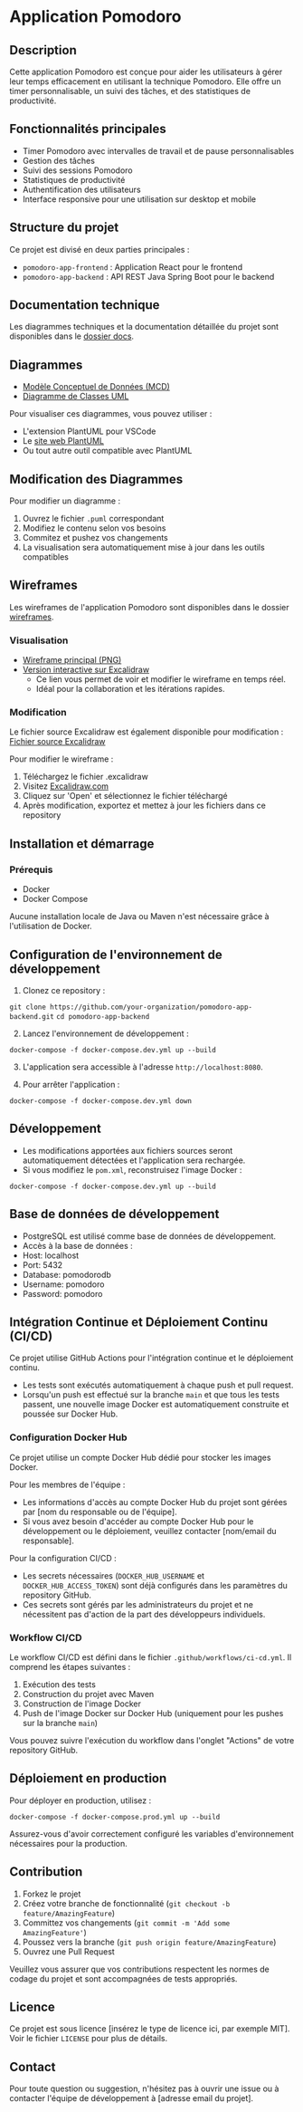 # Application Pomodoro

## Description
Cette application Pomodoro est conçue pour aider les utilisateurs à gérer leur temps efficacement en utilisant la technique Pomodoro. Elle offre un timer personnalisable, un suivi des tâches, et des statistiques de productivité.

## Fonctionnalités principales
- Timer Pomodoro avec intervalles de travail et de pause personnalisables
- Gestion des tâches
- Suivi des sessions Pomodoro
- Statistiques de productivité
- Authentification des utilisateurs
- Interface responsive pour une utilisation sur desktop et mobile

## Structure du projet
Ce projet est divisé en deux parties principales :
- `pomodoro-app-frontend` : Application React pour le frontend
- `pomodoro-app-backend` : API REST Java Spring Boot pour le backend

## Documentation technique
Les diagrammes techniques et la documentation détaillée du projet sont disponibles dans le [dossier docs](docs/).

## Diagrammes

- [Modèle Conceptuel de Données (MCD)](docs/mcd.PNG)
- [Diagramme de Classes UML](docs/uml.PNG)

Pour visualiser ces diagrammes, vous pouvez utiliser :
- L'extension PlantUML pour VSCode
- Le [site web PlantUML](http://www.plantuml.com/plantuml/uml/)
- Ou tout autre outil compatible avec PlantUML

## Modification des Diagrammes

Pour modifier un diagramme :
1. Ouvrez le fichier `.puml` correspondant
2. Modifiez le contenu selon vos besoins
3. Commitez et pushez vos changements
4. La visualisation sera automatiquement mise à jour dans les outils compatibles

## Wireframes

Les wireframes de l'application Pomodoro sont disponibles dans le dossier [wireframes](wireframes/).

### Visualisation
- [Wireframe principal (PNG)](docs/wireframes/pomodorowireframe.png)
- [Version interactive sur Excalidraw](https://excalidraw.com/#json=o2KUfBnZDUJemf9yxZNjh,Oof_8vbA-xXK6gWxnW4tag)
   - Ce lien vous permet de voir et modifier le wireframe en temps réel.
   - Idéal pour la collaboration et les itérations rapides.

### Modification
Le fichier source Excalidraw est également disponible pour modification :
[Fichier source Excalidraw](docs/wireframes/pomodorowireframe.excalidraw)

Pour modifier le wireframe :
1. Téléchargez le fichier .excalidraw
2. Visitez [Excalidraw.com](https://excalidraw.com/)
3. Cliquez sur 'Open' et sélectionnez le fichier téléchargé
4. Après modification, exportez et mettez à jour les fichiers dans ce repository

## Installation et démarrage

### Prérequis
- Docker
- Docker Compose

Aucune installation locale de Java ou Maven n'est nécessaire grâce à l'utilisation de Docker.

## Configuration de l'environnement de développement

1. Clonez ce repository :

`git clone https://github.com/your-organization/pomodoro-app-backend.git`
`cd pomodoro-app-backend`

2. Lancez l'environnement de développement :

`docker-compose -f docker-compose.dev.yml up --build`

3. L'application sera accessible à l'adresse `http://localhost:8080`.

4. Pour arrêter l'application :

`docker-compose -f docker-compose.dev.yml down`

## Développement

- Les modifications apportées aux fichiers sources seront automatiquement détectées et l'application sera rechargée.
- Si vous modifiez le `pom.xml`, reconstruisez l'image Docker :

`docker-compose -f docker-compose.dev.yml up --build`

## Base de données de développement

- PostgreSQL est utilisé comme base de données de développement.
- Accès à la base de données :
- Host: localhost
- Port: 5432
- Database: pomodorodb
- Username: pomodoro
- Password: pomodoro

## Intégration Continue et Déploiement Continu (CI/CD)

Ce projet utilise GitHub Actions pour l'intégration continue et le déploiement continu.

- Les tests sont exécutés automatiquement à chaque push et pull request.
- Lorsqu'un push est effectué sur la branche `main` et que tous les tests passent, une nouvelle image Docker est automatiquement construite et poussée sur Docker Hub.

### Configuration Docker Hub

Ce projet utilise un compte Docker Hub dédié pour stocker les images Docker. 

Pour les membres de l'équipe :
- Les informations d'accès au compte Docker Hub du projet sont gérées par [nom du responsable ou de l'équipe].
- Si vous avez besoin d'accéder au compte Docker Hub pour le développement ou le déploiement, veuillez contacter [nom/email du responsable].

Pour la configuration CI/CD :
- Les secrets nécessaires (`DOCKER_HUB_USERNAME` et `DOCKER_HUB_ACCESS_TOKEN`) sont déjà configurés dans les paramètres du repository GitHub.
- Ces secrets sont gérés par les administrateurs du projet et ne nécessitent pas d'action de la part des développeurs individuels.

### Workflow CI/CD

Le workflow CI/CD est défini dans le fichier `.github/workflows/ci-cd.yml`. Il comprend les étapes suivantes :

1. Exécution des tests
2. Construction du projet avec Maven
3. Construction de l'image Docker
4. Push de l'image Docker sur Docker Hub (uniquement pour les pushes sur la branche `main`)

Vous pouvez suivre l'exécution du workflow dans l'onglet "Actions" de votre repository GitHub.

## Déploiement en production

Pour déployer en production, utilisez :

`docker-compose -f docker-compose.prod.yml up --build`

Assurez-vous d'avoir correctement configuré les variables d'environnement nécessaires pour la production.

## Contribution

1. Forkez le projet
2. Créez votre branche de fonctionnalité (`git checkout -b feature/AmazingFeature`)
3. Committez vos changements (`git commit -m 'Add some AmazingFeature'`)
4. Poussez vers la branche (`git push origin feature/AmazingFeature`)
5. Ouvrez une Pull Request

Veuillez vous assurer que vos contributions respectent les normes de codage du projet et sont accompagnées de tests appropriés.

## Licence

Ce projet est sous licence [insérez le type de licence ici, par exemple MIT]. Voir le fichier `LICENSE` pour plus de détails.

## Contact

Pour toute question ou suggestion, n'hésitez pas à ouvrir une issue ou à contacter l'équipe de développement à [adresse email du projet].

